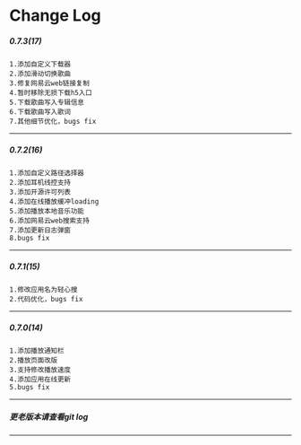 [//]: # (Automatically generated content, no modification required!)
# Change Log
##### 0.7.3(17)
	1.添加自定义下载器
	2.添加滑动切换歌曲
	3.修复网易云web链接复制
	4.暂时移除无损下载h5入口
	5.下载歌曲写入专辑信息
	6.下载歌曲写入歌词
	7.其他细节优化，bugs fix
------
##### 0.7.2(16)
	1.添加自定义路径选择器
	2.添加耳机线控支持
	3.添加开源许可列表
	4.添加在线播放缓冲loading
	5.添加播放本地音乐功能
	6.添加网易云web搜索支持
	7.添加更新日志弹窗
	8.bugs fix
------
##### 0.7.1(15)
	1.修改应用名为轻心搜
	2.代码优化，bugs fix
------
##### 0.7.0(14)
	1.添加播放通知栏
	2.播放页面改版
	3.支持修改播放速度
	4.添加应用在线更新
	5.bugs fix
------
##### 更老版本请查看git log
------
